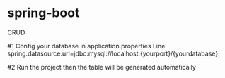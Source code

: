 # spring-boot
 CRUD

#1 Config your database in application.properties
Line spring.datasource.url=jdbc:mysql://localhost:{yourport}/{yourdatabase}

#2 Run the project then the table will be generated automatically

